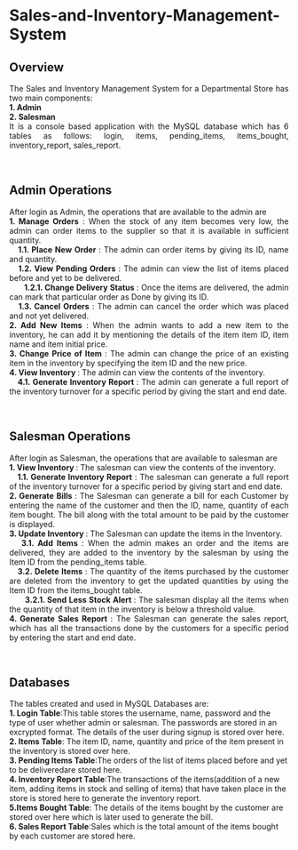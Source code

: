 # Sales-and-Inventory-Management-System
## Overview 
<p align = "justify">
The Sales and Inventory Management System for a Departmental Store has two main components:<br/>
<b> 1. Admin</b> <br/>
<b> 2. Salesman</b> <br/>
It is a console based application with the MySQL database which has 6 tables as follows:
login, items, pending_items, items_bought, inventory_report, sales_report.<br/></p>
<br/>

## Admin Operations
<p align = "justify">
After login as Admin, the operations that are available to the admin are<br/>
<b>1. Manage Orders</b> : When the stock of any item becomes very low, the admin can order items to
the supplier so that it is available in sufficient quantity.<br/>
&nbsp;&nbsp;&nbsp;<b>1.1. Place New Order </b>: The admin can order items by giving its ID, name and quantity.<br/>
&nbsp;&nbsp;&nbsp;<b>1.2. View Pending Orders </b>: The admin can view the list of items placed before and yet to be
delivered.<br/>
&nbsp;&nbsp;&nbsp;&nbsp;&nbsp;&nbsp;<b>1.2.1. Change Delivery Status </b>: Once the items are delivered, the admin can mark that
particular order as Done by giving its ID.<br/>
&nbsp;&nbsp;&nbsp;<b>1.3. Cancel Orders</b> : The admin can cancel the order which was placed and not yet delivered.<br/>
<b>2. Add New Items </b></b>: When the admin wants to add a new item to the inventory, he can add it
by mentioning the details of the item item ID, item name and item initial price.<br/>
<b>3. Change Price of Item </b>: The admin can change the price of an existing item in the inventory
by specifying the item ID and the new price.<br/>
<b>4. View Inventory </b>: The admin can view the contents of the inventory.<br/>
&nbsp;&nbsp;&nbsp;<b>4.1. Generate Inventory Report </b>: The admin can generate a full report of the inventory
turnover for a specific period by giving the start and end date.<br/></p>
<br/>

## Salesman Operations
<p align = "justify">
After login as Salesman, the operations that are available to salesman are<br/>
<b>1. View Inventory </b>: The salesman can view the contents of the inventory.<br/>
&nbsp;&nbsp;&nbsp;<b>1.1. Generate Inventory Report</b> : The salesman can generate a full report of the
inventory turnover for a specific period by giving start and end date.<br/>
<b>2. Generate Bills </b>: The Salesman can generate a bill for each Customer by entering the name
of the customer and then the ID, name, quantity of each item bought. The bill along with the
total amount to be paid by the customer is displayed.<br/>
<b>3. Update Inventory </b>: The Salesman can update the items in the Inventory.<br/>
&nbsp;&nbsp;&nbsp;<b>3.1. Add Items </b>: When the admin makes an order and the items are delivered, they
are added to the inventory by the salesman by using the Item ID from the
pending_items table.<br/>
&nbsp;&nbsp;&nbsp;<b>3.2. Delete Items </b>: The quantity of the items purchased by the customer are deleted
from the inventory to get the updated quantities by using the Item ID from the
items_bought table.<br/>
&nbsp;&nbsp;&nbsp;&nbsp;&nbsp;&nbsp;<b>3.2.1. Send Less Stock Alert </b>: The salesman display all the items when the
quantity of that item in the inventory is below a threshold value.<br/>
<b>4. Generate Sales Report </b>: The Salesman can generate the sales report, which has all the
transactions done by the customers for a specific period by entering the start and end date.<br/></p>
<br/>

## Databases
The tables created and used in MySQL Databases are:<br/>
<b>1. Login Table</b>:This table stores the username, name, password and the type of user whether admin or salesman. The passwords are stored in an excrypted format. The details of the user during signup is stored over here.<br/>
<b>2. Items Table</b>: The item ID, name, quantity and price of the item present in the inventory is stored over here.<br/>
<b>3. Pending Items Table</b>:The orders of the list of items placed before and yet to be deliveredare stored here.<br/>
<b>4. Inventory Report Table</b>:The transactions of the items(addition of a new item, adding items in stock and selling of items) that have taken place in the store is stored here to generate the inventory report. <br/>
<b>5.Items Bought Table</b>: The details of the items bought by the customer are stored over here which is later used to generate the bill.<br/>
<b>6. Sales Report Table</b>:Sales which is the total amount of the items bought by each customer are stored here. <br/>



